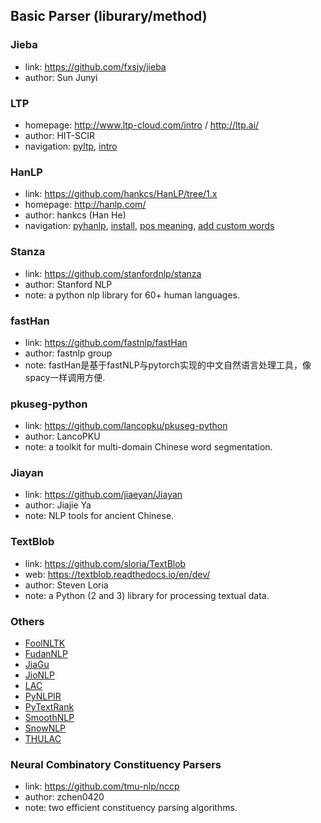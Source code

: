 ## **Basic Parser (liburary/method)**

### Jieba
  * link: https://github.com/fxsjy/jieba
  * author: Sun Junyi

### LTP
  * homepage: http://www.ltp-cloud.com/intro / http://ltp.ai/
  * author: HIT-SCIR
  * navigation: [pyltp](https://pyltp.readthedocs.io/zh_CN/latest/), [intro](https://www.jianshu.com/p/f78453f5d1ca)

### HanLP
  * link: https://github.com/hankcs/HanLP/tree/1.x
  * homepage: http://hanlp.com/
  * author: hankcs (Han He)
  * navigation: [pyhanlp](https://github.com/hankcs/pyhanlp), [install](https://github.com/hankcs/pyhanlp/wiki/%E6%89%8B%E5%8A%A8%E9%85%8D%E7%BD%AE), [pos meaning](https://blog.csdn.net/zaishijizhidian/article/details/82828212), [add custom words](https://blog.csdn.net/baidu_24536755/article/details/103078820)

### Stanza
  * link: https://github.com/stanfordnlp/stanza
  * author: Stanford NLP
  * note: a python nlp library for 60+ human languages.

### fastHan
  * link: https://github.com/fastnlp/fastHan
  * author: fastnlp group
  * note: fastHan是基于fastNLP与pytorch实现的中文自然语言处理工具，像spacy一样调用方便.

### pkuseg-python
  * link: https://github.com/lancopku/pkuseg-python
  * author: LancoPKU
  * note: a toolkit for multi-domain Chinese word segmentation.

### Jiayan
  * link: https://github.com/jiaeyan/Jiayan
  * author: Jiajie Ya
  * note: NLP tools for ancient Chinese.

### TextBlob
  * link: https://github.com/sloria/TextBlob
  * web: https://textblob.readthedocs.io/en/dev/
  * author: Steven Loria
  * note: a Python (2 and 3) library for processing textual data.

### Others
  * [FoolNLTK](https://github.com/rockyzhengwu/FoolNLTK)
  * [FudanNLP](https://github.com/FudanNLP/fnlp)
  * [JiaGu](https://github.com/ownthink/Jiagu)
  * [JioNLP](https://github.com/dongrixinyu/jionlp)
  * [LAC](https://github.com/baidu/lac)
  * [PyNLPIR](https://github.com/tsroten/pynlpir)
  * [PyTextRank](https://github.com/DerwenAI/pytextrank)
  * [SmoothNLP](https://github.com/smoothnlp/SmoothNLP)
  * [SnowNLP](https://github.com/isnowfy/snownlp)
  * [THULAC](http://thulac.thunlp.org/)

### Neural Combinatory Constituency Parsers
  * link: https://github.com/tmu-nlp/nccp
  * author: zchen0420
  * note: two efficient constituency parsing algorithms.
